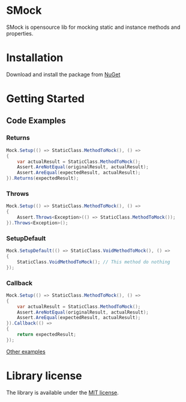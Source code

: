 # SMock
SMock is opensource lib for mocking static and instance methods and properties.
# Installation
Download and install the package from [NuGet](https://www.nuget.org/packages/SMock/)
# Getting Started
## Code Examples
### Returns
```cs
Mock.Setup(() => StaticClass.MethodToMock(), () =>
{
    var actualResult = StaticClass.MethodToMock();
    Assert.AreNotEqual(originalResult, actualResult);
    Assert.AreEqual(expectedResult, actualResult);
}).Returns(expectedResult);
```
### Throws
```cs
Mock.Setup(() => StaticClass.MethodToMock(), () =>
{
    Assert.Throws<Exception>(() => StaticClass.MethodToMock());
}).Throws<Exception>();
```
### SetupDefault
```cs
Mock.SetupDefault(() => StaticClass.VoidMethodToMock(), () =>
{
    StaticClass.VoidMethodToMock(); // This method do nothing
});
```
### Callback
```cs
Mock.Setup(() => StaticClass.MethodToMock(), () =>
{
    var actualResult = StaticClass.MethodToMock();
    Assert.AreNotEqual(originalResult, actualResult);
    Assert.AreEqual(expectedResult, actualResult);
}).Callback(() =>
{
    return expectedResult;
});
```

[Other examples](https://github.com/SvetlovA/static-mock/tree/master/src/StaticMock.Tests)
# Library license
The library is available under the [MIT license](https://github.com/SvetlovA/static-mock/blob/master/LICENSE).